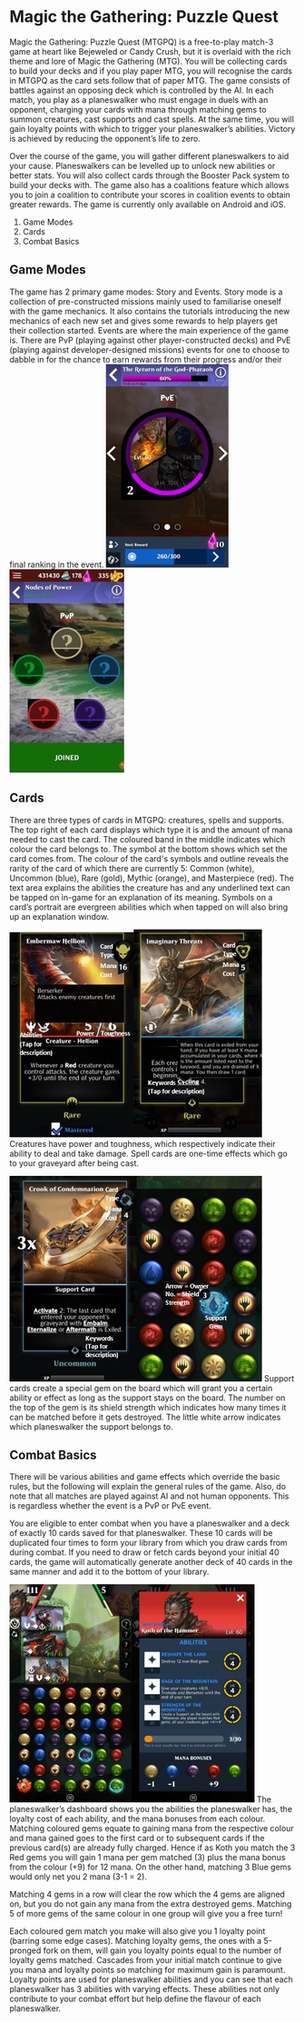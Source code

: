 <!-- TITLE: Basic Gameplay Information -->
<!-- SUBTITLE: Come here to find out how Magic the Gathering: Puzzle Quest works -->

# Magic the Gathering: Puzzle Quest
Magic the Gathering: Puzzle Quest (MTGPQ) is a free-to-play match-3 game at heart like Bejeweled or Candy Crush, but it is overlaid with the rich theme and lore of Magic the Gathering (MTG). You will be collecting cards to build your decks and if you play paper MTG, you will recognise the cards in MTGPQ as the card sets follow that of paper MTG. The game consists of battles against an opposing deck which is controlled by the AI. In each match, you play as a planeswalker who must engage in duels with an opponent, charging your cards with mana through matching gems to summon creatures, cast supports and cast spells. At the same time, you will gain loyalty points with which to trigger your planeswalker’s abilities. Victory is achieved by reducing the opponent’s life to zero.

Over the course of the game, you will gather different planeswalkers to aid your cause. Planeswalkers can be levelled up to unlock new abilities or better stats. You will also collect cards through the Booster Pack system to build your decks with. The game also has a coalitions feature which allows you to join a coalition to contribute your scores in coalition events to obtain greater rewards. The game is currently only available on Android and iOS.

1. Game Modes
2. Cards
3. Combat Basics
## Game Modes
The game has 2 primary game modes: Story and Events. Story mode is a collection of pre-constructed missions mainly used to familiarise oneself with the game mechanics. It also contains the tutorials introducing the new mechanics of each new set and gives some rewards to help players get their collection started. Events are where the main experience of the game is. There are PvP (playing against other player-constructed decks) and PvE (playing against developer-designed missions) events for one to choose to dabble in for the chance to earn rewards from their progress and/or their final ranking in the event.
![A 5 Naodi](/uploads/basic-gameplay/a-5-naodi.jpg "A 5 Naodi")![M 5 Teukx](/uploads/basic-gameplay/m-5-teukx.jpg "M 5 Teukx")

## Cards
There are three types of cards in MTGPQ: creatures, spells and supports. The top right of each card displays which type it is and the amount of mana needed to cast the card. The coloured band in the middle indicates which colour the card belongs to. The symbol at the bottom shows which set the card comes from. The colour of the card's symbols and outline reveals the rarity of the card of which there are currently 5: Common (white), Uncommon (blue), Rare (gold), Mythic (orange), and Masterpiece (red). The text area explains the abilities the creature has and any underlined text can be tapped on in-game for an explanation of its meaning. Symbols on a card’s portrait are evergreen abilities which when tapped on will also bring up an explanation window.

![Ghvbcaq](/uploads/basic-gameplay/ghvbcaq.jpg "Ghvbcaq")![Fxzlukw](/uploads/basic-gameplay/fxzlukw.jpg "Fxzlukw")
Creatures have power and toughness, which respectively indicate their ability to deal and take damage. Spell cards are one-time effects which go to your graveyard after being cast.

![Geop 4 Qi](/uploads/basic-gameplay/geop-4-qi.jpg "Geop 4 Qi")![I 8 Lgde 0](/uploads/basic-gameplay/i-8-lgde-0.jpg "I 8 Lgde 0")
Support cards create a special gem on the board which will grant you a certain ability or effect as long as the support stays on the board. The number on the top of the gem is its shield strength which indicates how many times it can be matched before it gets destroyed. The little white arrow indicates which planeswalker the support belongs to.

## Combat Basics
There will be various abilities and game effects which override the basic rules, but the following will explain the general rules of the game. Also, do note that all matches are played against AI and not human opponents. This is regardless whether the event is a PvP or PvE event.

You are eligible to enter combat when you have a planeswalker and a deck of exactly 10 cards saved for that planeswalker. These 10 cards will be duplicated four times to form your library from which you draw cards from during combat. If you need to draw or fetch cards beyond your initial 40 cards, the game will automatically generate another deck of 40 cards in the same manner and add it to the bottom of your library.

![Onamv 94](/uploads/basic-gameplay/onamv-94.jpg "Onamv 94")![Gcxed 88](/uploads/basic-gameplay/gcxed-88.jpg "Gcxed 88")
The planeswalker’s dashboard shows you the abilities the planeswalker has, the loyalty cost of each ability, and the mana bonuses from each colour. Matching coloured gems equate to gaining mana from the respective colour and mana gained goes to the first card or to subsequent cards if the previous card(s) are already fully charged. Hence if as Koth you match the 3 Red gems you will gain 1 mana per gem matched (3) plus the mana bonus from the colour (+9) for 12 mana. On the other hand, matching 3 Blue gems would only net you 2 mana (3-1 = 2).

Matching 4 gems in a row will clear the row which the 4 gems are aligned on, but you do not gain any mana from the extra destroyed gems. Matching 5 of more gems of the same colour in one group will give you a free turn!

Each coloured gem match you make will also give you 1 loyalty point (barring some edge cases). Matching loyalty gems, the ones with a 5-pronged fork on them, will gain you loyalty points equal to the number of loyalty gems matched. Cascades from your initial match continue to give you mana and loyalty points so matching for maximum gain is paramount. Loyalty points are used for planeswalker abilities and you can see that each planeswalker has 3 abilities with varying effects. These abilities not only contribute to your combat effort but help define the flavour of each planeswalker.